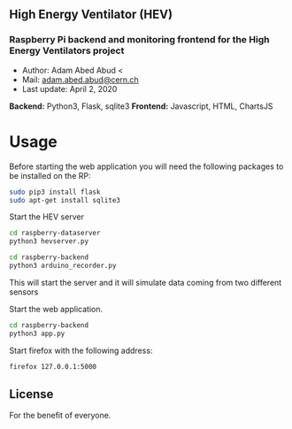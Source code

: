 ## High Energy Ventilator (HEV)

### Raspberry Pi backend and monitoring frontend for the High Energy Ventilators project 

- Author: Adam Abed Abud <
- Mail: adam.abed.abud@cern.ch
- Last update: April 2, 2020


**Backend:** Python3, Flask, sqlite3 
**Frontend:** Javascript, HTML, ChartsJS


# Usage
Before starting the web application you will need the following packages to be installed on the RP:

```sh
sudo pip3 install flask
sudo apt-get install sqlite3
```

Start the HEV server

```sh
cd raspberry-dataserver
python3 hevserver.py
```


```sh
cd raspberry-backend
python3 arduino_recorder.py
```
This will start the server and it will simulate data coming from two different sensors



Start the web application. 

```sh
cd raspberry-backend
python3 app.py
```

Start firefox with the following address:

```sh
firefox 127.0.0.1:5000
```


License
----

For the benefit of everyone.



